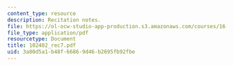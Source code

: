 ```yaml
---
content_type: resource
description: Recitation notes.
file: https://ol-ocw-studio-app-production.s3.amazonaws.com/courses/16-050-thermal-energy-fall-2002/3a80d5a1b48f66869d46b2695fb92fbe_102402_rec7.pdf
file_type: application/pdf
resourcetype: Document
title: 102402_rec7.pdf
uid: 3a80d5a1-b48f-6686-9d46-b2695fb92fbe
---
```

